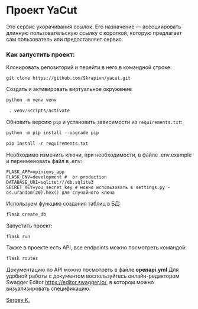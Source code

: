 # Проект YaCut

Это сервис укорачивания ссылок. Его назначение — ассоциировать длинную пользовательскую ссылку с короткой, которую предлагает сам пользователь или предоставляет сервис.

### Как запустить проект:

Клонировать репозиторий и перейти в него в командной строке:

```
git clone https://github.com/Skrapivn/yacut.git
```

Cоздать и активировать виртуальное окружение:

```python
python -m venv venv
```

```python
 . venv/Scripts/activate
```

Обновить версию ```pip``` и установить зависимости из ```requirements.txt```:


```python
python -m pip install --upgrade pip
```

```python
pip install -r requirements.txt
```

Необходимо изменить ключи, при необходимости, в файле .env.example и переименовать файл в .env:

```
FLASK_APP=opinions_app
FLASK_ENV=development #  or production
DATABASE_URI=sqlite:///db.sqlite3
SECRET_KEY=you_secret_key # можно использовать в settings.py - os.urandom(20).hex() для случайного ключа
```

Используем функцию создания таблиц в БД:

```python
flask create_db  
```

Запустить проект:

```python
flask run
```

Также в проекте есть API, все endpoints можно посмотреть командой:

```python
flask routes
```

Документацию по API можно посмотреть в файле **openapi.yml**
Для удобной работы с документом воспользуйтесь онлайн-редактором Swagger Editor <https://editor.swagger.io/>, в котором можно визуализировать спецификацию.

[Sergey K.](https://github.com/skrapivn/)
